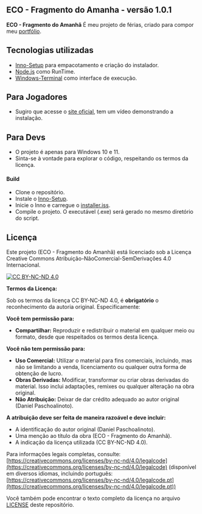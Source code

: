 ## ECO - Fragmento do Amanha - versão 1.0.1

**ECO - Fragmento do Amanhã** É meu projeto de férias, criado para compor meu [portfólio](https://daniel-paschoalinoto.github.io/portfolio/).  


## Tecnologias utilizadas

- [Inno-Setup](https://jrsoftware.org/isinfo.php) para empacotamento e criação do instalador.
- [Node.js](https://nodejs.org/pt) como RunTime.
- [Windows-Terminal](https://github.com/microsoft/terminal) como interface de execução.

## Para Jogadores

- Sugiro que acesse o [site oficial](https://daniel-paschoalinoto.github.io/eco-fragmento-do-amanha/), tem um vídeo demonstrando a instalação.

## Para Devs

- O projeto é apenas para Windows 10 e 11.
- Sinta-se à vontade para explorar o código, respeitando os termos da licença.

#### Build

- Clone o repositório.
- Instale o [Inno-Setup](./build/innosetup-6.4.3.exe).
- Inicie o Inno e carregue o [installer.iss](./build/installer.iss).
- Compile o projeto. O executável (.exe) será gerado no mesmo diretório do script.

## Licença

Este projeto (ECO - Fragmento do Amanhã) está licenciado sob a Licença Creative Commons Atribuição-NãoComercial-SemDerivações 4.0 Internacional.

[![CC BY-NC-ND 4.0](https://img.shields.io/badge/License-CC%20BY--NC--ND%204.0-lightgrey.svg)](https://creativecommons.org/licenses/by-nc-nd/4.0/)

**Termos da Licença:**

Sob os termos da licença CC BY-NC-ND 4.0, é **obrigatório** o reconhecimento da autoria original. Especificamente:

**Você tem permissão para:**

* **Compartilhar:** Reproduzir e redistribuir o material em qualquer meio ou formato, desde que respeitados os termos desta licença.

**Você não tem permissão para:**

* **Uso Comercial:** Utilizar o material para fins comerciais, incluindo, mas não se limitando a venda, licenciamento ou qualquer outra forma de obtenção de lucro.
* **Obras Derivadas:** Modificar, transformar ou criar obras derivadas do material. Isso inclui adaptações, remixes ou qualquer alteração na obra original.
* **Não Atribuição:** Deixar de dar crédito adequado ao autor original (Daniel Paschoalinoto).

**A atribuição deve ser feita de maneira razoável e deve incluir:**

* A identificação do autor original (Daniel Paschoalinoto).
* Uma menção ao título da obra (ECO - Fragmento do Amanhã).
* A indicação da licença utilizada (CC BY-NC-ND 4.0).

Para informações legais completas, consulte: [https://creativecommons.org/licenses/by-nc-nd/4.0/legalcode](https://creativecommons.org/licenses/by-nc-nd/4.0/legalcode) (disponível em diversos idiomas, incluindo português: [https://creativecommons.org/licenses/by-nc-nd/4.0/legalcode.pt](https://creativecommons.org/licenses/by-nc-nd/4.0/legalcode.pt))

Você também pode encontrar o texto completo da licença no arquivo [LICENSE](./LICENSE) deste repositório.